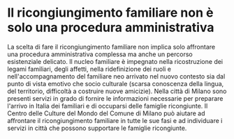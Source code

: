 # Il ricongiungimento familiare non è solo una procedura amministrativa

La scelta di fare il ricongiungimento familiare non implica solo
affrontare una procedura amministrativa complessa ma anche un percorso
esistenziale delicato. Il nucleo familiare è impegnato nella
ricostruzione dei legami familiari, degli affetti, nella ridefinizione
dei ruoli e nell'accompagnamento del familiare neo arrivato nel nuovo
contesto sia dal punto di vista emotivo che socio culturale (scarsa
conoscenza della lingua, del territorio, difficoltà a costruire nuove
amicizie). Nella città di Milano sono presenti servizi in grado di
fornire le informazioni necessarie per preparare l'arrivo in Italia dei
familiari e di occuparsi delle famiglie ricongiunte. Il Centro delle
Culture del Mondo del Comune di Milano può aiutare ad affrontare il
ricongiungimento familiare in tutte le sue fasi e ad individuare i
servizi in città che possono supportare le famiglie ricongiunte.